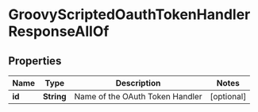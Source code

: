 

# GroovyScriptedOauthTokenHandlerResponseAllOf


## Properties

| Name | Type | Description | Notes |
|------------ | ------------- | ------------- | -------------|
|**id** | **String** | Name of the OAuth Token Handler |  [optional] |



